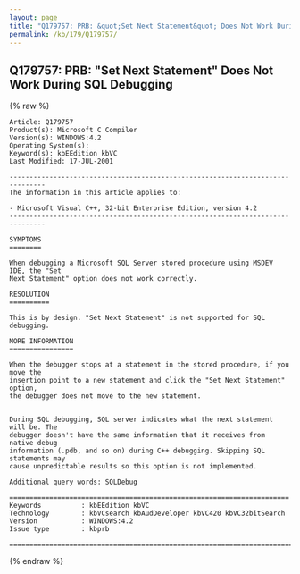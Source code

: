 ```yaml
---
layout: page
title: "Q179757: PRB: &quot;Set Next Statement&quot; Does Not Work During SQL Debugging"
permalink: /kb/179/Q179757/
---
```


## Q179757: PRB: &quot;Set Next Statement&quot; Does Not Work During SQL Debugging

{% raw %}

	Article: Q179757
	Product(s): Microsoft C Compiler
	Version(s): WINDOWS:4.2
	Operating System(s): 
	Keyword(s): kbEEdition kbVC
	Last Modified: 17-JUL-2001
	
	-------------------------------------------------------------------------------
	The information in this article applies to:
	
	- Microsoft Visual C++, 32-bit Enterprise Edition, version 4.2 
	-------------------------------------------------------------------------------
	
	SYMPTOMS
	========
	
	When debugging a Microsoft SQL Server stored procedure using MSDEV IDE, the "Set
	Next Statement" option does not work correctly.
	
	RESOLUTION
	==========
	
	This is by design. "Set Next Statement" is not supported for SQL debugging.
	
	MORE INFORMATION
	================
	
	When the debugger stops at a statement in the stored procedure, if you move the
	insertion point to a new statement and click the "Set Next Statement" option,
	the debugger does not move to the new statement.
	
	
	During SQL debugging, SQL server indicates what the next statement will be. The
	debugger doesn't have the same information that it receives from native debug
	information (.pdb, and so on) during C++ debugging. Skipping SQL statements may
	cause unpredictable results so this option is not implemented.
	
	Additional query words: SQLDebug
	
	======================================================================
	Keywords          : kbEEdition kbVC 
	Technology        : kbVCsearch kbAudDeveloper kbVC420 kbVC32bitSearch
	Version           : WINDOWS:4.2
	Issue type        : kbprb
	
	=============================================================================
	

{% endraw %}
